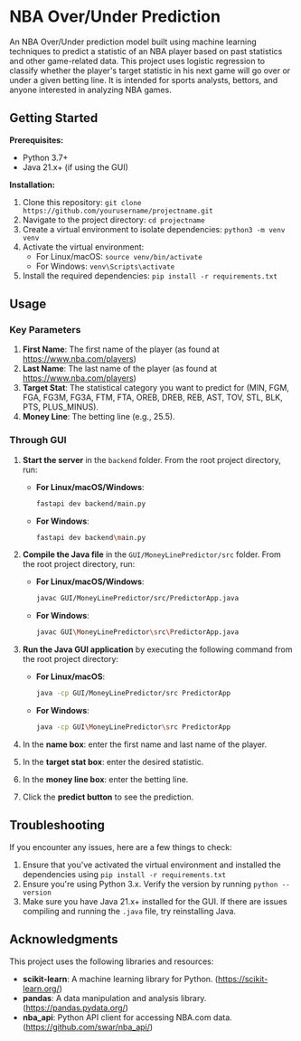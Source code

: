 # NBA Over/Under Prediction 

An NBA Over/Under prediction model built using machine learning techniques to predict a statistic of 
an NBA player based on past statistics and other game-related data. This project uses logistic regression to classify 
whether the player's target statistic in his next game will go over or under a given betting line. It is intended for sports analysts, bettors,
and anyone interested in analyzing NBA games.

## Getting Started 

**Prerequisites:** 
- Python 3.7+
- Java 21.x+ (if using the GUI)

**Installation:**
1. Clone this repository: `git clone https://github.com/yourusername/projectname.git` 
2. Navigate to the project directory: `cd projectname`
3. Create a virtual environment to isolate dependencies: `python3 -m venv venv`
4. Activate the virtual environment:
   - For Linux/macOS: `source venv/bin/activate`
   - For Windows: `venv\Scripts\activate`
5. Install the required dependencies: `pip install -r requirements.txt`

## Usage

### **Key Parameters**
1. **First Name**: The first name of the player (as found at https://www.nba.com/players)
2. **Last Name**: The last name of the player (as found at https://www.nba.com/players)
3. **Target Stat**: The statistical category you want to predict for (MIN, FGM, FGA, FG3M, FG3A, FTM, FTA, OREB, DREB, REB, AST, TOV, STL, BLK, PTS, PLUS_MINUS).
4. **Money Line**: The betting line (e.g., 25.5).

### **Through GUI**
1. **Start the server** in the `backend` folder. From the root project directory, run:

   - **For Linux/macOS/Windows**:
     ```bash
     fastapi dev backend/main.py
     ```
   - **For Windows**:
     ```bash
     fastapi dev backend\main.py
     ```
     
2. **Compile the Java file** in the `GUI/MoneyLinePredictor/src` folder. From the root project directory, run:

   - **For Linux/macOS/Windows**:
     ```bash
     javac GUI/MoneyLinePredictor/src/PredictorApp.java
     ```
   - **For Windows**:
     ```bash
     javac GUI\MoneyLinePredictor\src\PredictorApp.java
     ```

3. **Run the Java GUI application** by executing the following command from the root project directory:
   
   - **For Linux/macOS**:
     ```bash
     java -cp GUI/MoneyLinePredictor/src PredictorApp
     ```
   - **For Windows**:
     ```bash
     java -cp GUI\MoneyLinePredictor\src PredictorApp
     ```

5. In the **name box**: enter the first name and last name of the player.
6. In the **target stat box**: enter the desired statistic.
7. In the **money line box**: enter the betting line.
8. Click the **predict button** to see the prediction.
   

## Troubleshooting
If you encounter any issues, here are a few things to check:
1. Ensure that you've activated the virtual environment and installed the dependencies using `pip install -r requirements.txt`
2. Ensure you're using Python 3.x. Verify the version by running `python --version`
3. Make sure you have Java 21.x+ installed for the GUI. If there are issues compiling and running the `.java` file, try reinstalling Java.

## Acknowledgments

This project uses the following libraries and resources:

- **scikit-learn**: A machine learning library for Python. (https://scikit-learn.org/)
- **pandas**: A data manipulation and analysis library. (https://pandas.pydata.org/)
- **nba_api**: Python API client for accessing NBA.com data. (https://github.com/swar/nba_api/)
